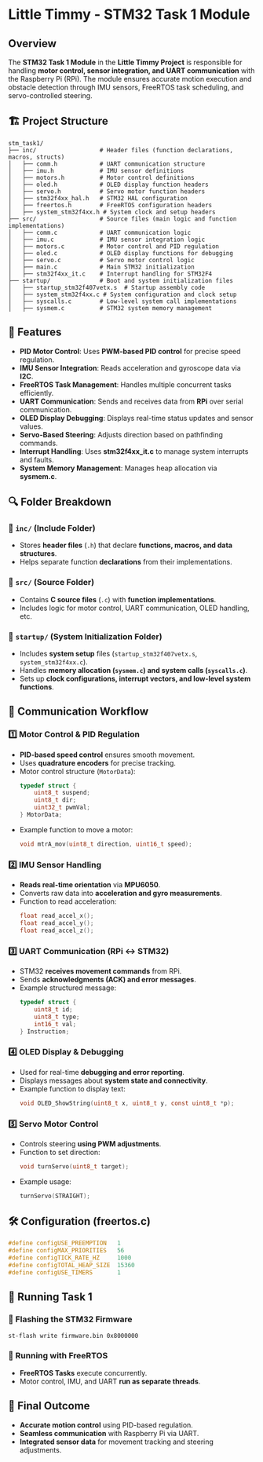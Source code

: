 # Little Timmy - STM32 Task 1 Module

## Overview
The **STM32 Task 1 Module** in the **Little Timmy Project** is responsible for handling **motor control, sensor integration, and UART communication** with the Raspberry Pi (RPi). The module ensures accurate motion execution and obstacle detection through IMU sensors, FreeRTOS task scheduling, and servo-controlled steering.

## 🏗️ Project Structure
```plaintext
stm_task1/
├── inc/                  # Header files (function declarations, macros, structs)
│   ├── comm.h            # UART communication structure
│   ├── imu.h             # IMU sensor definitions
│   ├── motors.h          # Motor control definitions
│   ├── oled.h            # OLED display function headers
│   ├── servo.h           # Servo motor function headers
│   ├── stm32f4xx_hal.h   # STM32 HAL configuration
│   ├── freertos.h        # FreeRTOS configuration headers
│   ├── system_stm32f4xx.h # System clock and setup headers
├── src/                  # Source files (main logic and function implementations)
│   ├── comm.c            # UART communication logic
│   ├── imu.c             # IMU sensor integration logic
│   ├── motors.c          # Motor control and PID regulation
│   ├── oled.c            # OLED display functions for debugging
│   ├── servo.c           # Servo motor control logic
│   ├── main.c            # Main STM32 initialization
│   ├── stm32f4xx_it.c    # Interrupt handling for STM32F4
├── startup/              # Boot and system initialization files
│   ├── startup_stm32f407vetx.s  # Startup assembly code
│   ├── system_stm32f4xx.c # System configuration and clock setup
│   ├── syscalls.c        # Low-level system call implementations
│   ├── sysmem.c          # STM32 system memory management
```

## 📌 Features
- **PID Motor Control**: Uses **PWM-based PID control** for precise speed regulation.
- **IMU Sensor Integration**: Reads acceleration and gyroscope data via **I2C**.
- **FreeRTOS Task Management**: Handles multiple concurrent tasks efficiently.
- **UART Communication**: Sends and receives data from **RPi** over serial communication.
- **OLED Display Debugging**: Displays real-time status updates and sensor values.
- **Servo-Based Steering**: Adjusts direction based on pathfinding commands.
- **Interrupt Handling**: Uses **stm32f4xx_it.c** to manage system interrupts and faults.
- **System Memory Management**: Manages heap allocation via **sysmem.c**.

## 🔍 Folder Breakdown
### 📂 `inc/` (Include Folder)
- Stores **header files** (`.h`) that declare **functions, macros, and data structures**.
- Helps separate function **declarations** from their implementations.

### 📂 `src/` (Source Folder)
- Contains **C source files** (`.c`) with **function implementations**.
- Includes logic for motor control, UART communication, OLED handling, etc.

### 📂 `startup/` (System Initialization Folder)
- Includes **system setup** files (`startup_stm32f407vetx.s`, `system_stm32f4xx.c`).
- Handles **memory allocation (`sysmem.c`) and system calls (`syscalls.c`)**.
- Sets up **clock configurations, interrupt vectors, and low-level system functions**.

## 🔗 Communication Workflow
### 1️⃣ **Motor Control & PID Regulation**
- **PID-based speed control** ensures smooth movement.
- Uses **quadrature encoders** for precise tracking.
- Motor control structure (`MotorData`):
  ```c
  typedef struct {
      uint8_t suspend;
      uint8_t dir;
      uint32_t pwmVal;
  } MotorData;
  ```
- Example function to move a motor:
  ```c
  void mtrA_mov(uint8_t direction, uint16_t speed);
  ```

### 2️⃣ **IMU Sensor Handling**
- **Reads real-time orientation** via **MPU6050**.
- Converts raw data into **acceleration and gyro measurements**.
- Function to read acceleration:
  ```c
  float read_accel_x();
  float read_accel_y();
  float read_accel_z();
  ```

### 3️⃣ **UART Communication (RPi ↔ STM32)**
- STM32 **receives movement commands** from RPi.
- Sends **acknowledgments (ACK) and error messages**.
- Example structured message:
  ```c
  typedef struct {
      uint8_t id;
      uint8_t type;
      int16_t val;
  } Instruction;
  ```

### 4️⃣ **OLED Display & Debugging**
- Used for real-time **debugging and error reporting**.
- Displays messages about **system state and connectivity**.
- Example function to display text:
  ```c
  void OLED_ShowString(uint8_t x, uint8_t y, const uint8_t *p);
  ```

### 5️⃣ **Servo Motor Control**
- Controls steering **using PWM adjustments**.
- Function to set direction:
  ```c
  void turnServo(uint8_t target);
  ```
- Example usage:
  ```c
  turnServo(STRAIGHT);
  ```

## 🛠️ Configuration (freertos.c)
```c
#define configUSE_PREEMPTION   1
#define configMAX_PRIORITIES   56
#define configTICK_RATE_HZ     1000
#define configTOTAL_HEAP_SIZE  15360
#define configUSE_TIMERS       1
```

## 🚀 Running Task 1
### 📌 Flashing the STM32 Firmware
```bash
st-flash write firmware.bin 0x8000000
```

### 📌 Running with FreeRTOS
- **FreeRTOS Tasks** execute concurrently.
- Motor control, IMU, and UART **run as separate threads**.

## 🎯 Final Outcome
- **Accurate motion control** using PID-based regulation.
- **Seamless communication** with Raspberry Pi via UART.
- **Integrated sensor data** for movement tracking and steering adjustments.
